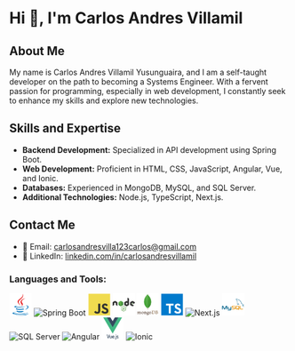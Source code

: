# Hi 👋, I'm Carlos Andres Villamil

## About Me

My name is Carlos Andres Villamil Yusunguaira, and I am a self-taught developer on the path to becoming a Systems Engineer. With a fervent passion for programming, especially in web development, I constantly seek to enhance my skills and explore new technologies.

## Skills and Expertise

- **Backend Development:** Specialized in API development using Spring Boot.
- **Web Development:** Proficient in HTML, CSS, JavaScript, Angular, Vue, and Ionic.
- **Databases:** Experienced in MongoDB, MySQL, and SQL Server.
- **Additional Technologies:** Node.js, TypeScript, Next.js.

## Contact Me

- 📧 Email: [carlosandresvilla123carlos@gmail.com](mailto:carlosandresvilla123carlos@gmail.com)
- 💼 LinkedIn: [linkedin.com/in/carlosandresvillamil](https://linkedin.com/in/carlosandresvillamil)

### Languages and Tools:
<img src="https://raw.githubusercontent.com/devicons/devicon/master/icons/java/java-original.svg" alt="Java" width="40" height="40"/> <img src="https://www.vectorlogo.zone/logos/springio/springio-icon.svg" alt="Spring Boot" width="40" height="40"/> <img src="https://raw.githubusercontent.com/devicons/devicon/master/icons/javascript/javascript-original.svg" alt="JavaScript" width="40" height="40"/> <img src="https://raw.githubusercontent.com/devicons/devicon/master/icons/nodejs/nodejs-original-wordmark.svg" alt="Node.js" width="40" height="40"/> <img src="https://raw.githubusercontent.com/devicons/devicon/master/icons/mongodb/mongodb-original-wordmark.svg" alt="MongoDB" width="40" height="40"/> <img src="https://raw.githubusercontent.com/devicons/devicon/master/icons/typescript/typescript-original.svg" alt="TypeScript" width="40" height="40"/> <img src="https://cdn.worldvectorlogo.com/logos/next-js.svg" alt="Next.js" width="40" height="40"/> <img src="https://raw.githubusercontent.com/devicons/devicon/master/icons/mysql/mysql-original-wordmark.svg" alt="MySQL" width="40" height="40"/> <img src="https://www.svgrepo.com/show/303229/microsoft-sql-server-logo.svg" alt="SQL Server" width="40" height="40"/> <img src="https://angular.io/assets/images/logos/angular/angular.svg" alt="Angular" width="40" height="40"/> <img src="https://raw.githubusercontent.com/devicons/devicon/master/icons/vuejs/vuejs-original-wordmark.svg" alt="Vue.js" width="40" height="40"/> <img src="https://upload.wikimedia.org/wikipedia/commons/d/d1/Ionic_Logo.svg" alt="Ionic" width="40" height="40"/>
